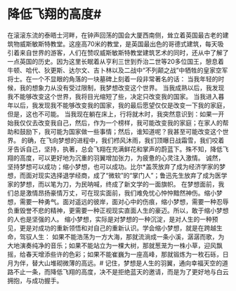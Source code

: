 # 降低飞翔的高度#
在滚滚东流的泰晤士河畔，在钟声回荡的国会大厦西南侧，耸立着英国最古老的建筑物威斯敏斯特教堂。这座高70米的教堂，是英国最出色的哥德式建筑，每天吸引着来自世界的游客，人们在赞叹威斯敏斯特教堂建筑艺术的同时，还从中了解了一点英国的历史。因为这里长眠着从亨利三世到乔治二世等20多位国王，憩息着牛顿、哈代、狄更斯、达尔文、吉卜林以及二战中“不列颠之战”中牺牲的皇家空军将士。在一个不显眼的角落的一块墓碑上刻着一段非常著名的话：
当我年轻的时候，我的想象力从没有受过限制，我梦想改变这个世界。
当我成熟以后，我发现我不能够改变这个世界，我将目光缩短了些，决定只改变我的国家。
当我进入暮年以后，我发现我不能够改变我的国家，我的最后愿望仅仅是改变一下我的家庭，但是，这也不可能。
当我现在躺在床上，行将就木时，我突然意识到：如果一开始我仅仅去改变我自己，然后，作为一个榜样，我可能改变我的家庭；在家人的帮助和鼓励下，我可能为国家做一些事情；然后，谁知道呢？我甚至可能改变这个世界。
的确，在飞向梦想的进程中，我们栉风沐雨，我们顶曝日战霜雪，我们咬着牙告诉自己，坚持，执著，总会飞翔在充满鲜花和掌声的蔚蓝下。殊不知，降低飞翔的高度，可以更好地为沉重的羽翼增加张力，为疲惫的心灵注入激情。
诚然，坚持梦想可以成功；缩小梦想，也可以成功。比尔*盖茨放弃了成为经济学家的梦想，而面对现实选择退学经商，成了“微软”的“掌门人”；鲁迅先生放弃了成为医学家的梦想，而以笔为刀，为民呐喊，终成了新文学的一面旗帜。
在梦想面前，我们总是激情昂扬豪情万丈，可在现实面前，我们难免忧心忡忡黯然神伤。缩小梦想，需要一种勇气。面对遥远的彼岸，面对心中的伤痕，缩小梦想，需要一种忍辱负重毁誉不悲的精神，更需要一种正视现实直面人生的豪迈。所以，敢于缩小梦想的人也是坚强的人。
缩小梦想，实际是对梦想的一种沉淀，是对人生的一种预见，更是对成功的重新领悟和对自己的重新认识。学会缩小梦想，就是在跨越生命，驾驭人生：
如果不能浩荡为一方大海，那就流淌成一条小溪，潺潺而歌，为大地演奏纯净的音乐；如果不能站立为一棵大树，那就葱茏为一株小草，迎风飘摇，给春天增添些许的色彩；如果不能崔巍为一座高峰，那就锻炼为一枚石砾，日月为伴，替大山堆砌微薄的高远。# 记住，梦想是人生的羽翼，通向幸福天空的道路不止一条，而降低飞翔的高度，决不是拒绝蓝天的邀请，而是为了更好地与白云拥抱，与成功握手。
 